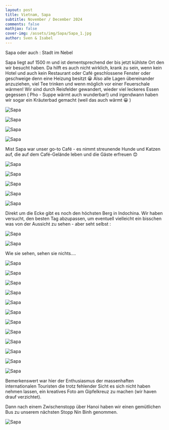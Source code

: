 ```yaml
---
layout: post
title: Vietnam, Sapa
subtitle: November / December 2024
comments: false
mathjax: false
cover-img: /assets/img/Sapa/Sapa_1.jpg
author: Sven & Isabel
---
```

Sapa oder auch : Stadt im Nebel

Sapa liegt auf 1500 m und ist dementsprechend der bis jetzt kühlste Ort den wir besucht haben. Da hilft es auch nicht wirklich, krank zu sein, wenn kein Hotel und auch kein Restaurant oder Café geschlossene Fenster oder geschweige denn eine Heizung besitzt 😀
Also alle Lagen übereinander anzuziehen, viel Tee trinken und wenn möglich vor einer Feuerschale wärmen!
Wir sind durch Reisfelder gewandert, wieder viel leckeres Essen gegessen ( Pho - Suppe wärmt auch wunderbar!) und irgendwann haben wir sogar ein Kräuterbad gemacht (weil das auch wärmt 😀 )

![Sapa](/assets/img/Sapa/Sapa_7.jpg)

![Sapa](/assets/img/Sapa/Sapa_2.jpg)

![Sapa](/assets/img/Sapa/Sapa_3.jpg)

![Sapa](/assets/img/Sapa/Sapa_Dogs_1.jpg)

Mist Sapa war unser go-to Café - es nimmt streunende Hunde und Katzen auf, die auf dem Café-Gelände leben und die Gäste erfreuen 😊

![Sapa](/assets/img/Sapa/Sapa_4.jpg)

![Sapa](/assets/img/Sapa/Sapa_5.jpg)

![Sapa](/assets/img/Sapa/Sapa_6.jpg)

![Sapa](/assets/img/Sapa/Sapa_8.jpg)

![Sapa](/assets/img/Sapa/Sapa_9.jpg)

Direkt um die Ecke gibt es noch den höchsten Berg in Indochina. Wir haben versucht, den besten Tag abzupassen, um eventuell vielleicht ein bisschen was von der Aussicht zu sehen - aber seht selbst :

![Sapa](/assets/img/Sapa/Sapa_10.jpg)

![Sapa](/assets/img/Sapa/Sapa_19.jpg)

Wie sie sehen, sehen sie nichts….

![Sapa](/assets/img/Sapa/Sapa_11.jpg)

![Sapa](/assets/img/Sapa/Sapa_12.jpg)

![Sapa](/assets/img/Sapa/Sapa_13.jpg)

![Sapa](/assets/img/Sapa/Sapa_14.jpg)

![Sapa](/assets/img/Sapa/Sapa_15.jpg)

![Sapa](/assets/img/Sapa/Sapa_16.jpg)

![Sapa](/assets/img/Sapa/Sapa_17.jpg)

![Sapa](/assets/img/Sapa/Sapa_18.jpg)

![Sapa](/assets/img/Sapa/Sapa_20.jpg)

![Sapa](/assets/img/Sapa/Sapa_21.jpg)

![Sapa](/assets/img/Sapa/Sapa_Roses_1.jpg)

![Sapa](/assets/img/Sapa/Sapa_Roses_2.jpg)

Bemerkenswert war hier der Enthusiasmus der massenhaften internationalen Touristen die trotz fehlender Sicht es sich nicht haben nehmen lassen, ein kreatives Foto am Gipfelkreuz zu machen (wir haven drauf verzichtet).


Dann nach einem Zwischenstopp über Hanoi haben wir einen gemütlichen Bus zu unserem nächsten Stopp Nin Binh genommen.

![Sapa](/assets/img/Sapa/Sapa_22.jpg)
